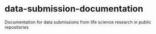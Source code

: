 # data-submission-documentation
Documentation for data submissions from life science research in public repositories
